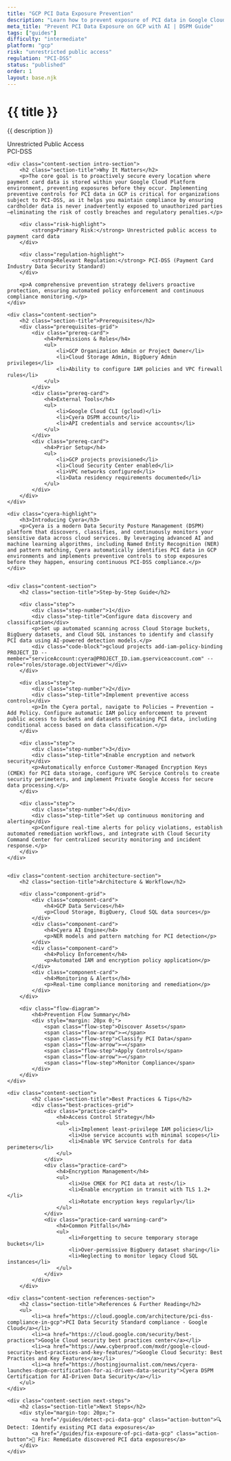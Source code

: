 ```yaml
---
title: "GCP PCI Data Exposure Prevention"
description: "Learn how to prevent exposure of PCI data in Google Cloud Platform environments. Follow step-by-step guidance for PCI-DSS compliance."
meta_title: "Prevent PCI Data Exposure on GCP with AI | DSPM Guide"
tags: ["guides"]
difficulty: "intermediate"
platform: "gcp"
risk: "unrestricted public access"
regulation: "PCI-DSS"
status: "published"
order: 1
layout: base.njk
---
```


<div class="container">
    <div class="header">
        <h1>{{ title }}</h1>
        <p>{{ description }}</p>
        <div class="badge">Unrestricted Public Access</div>
        <div class="badge regulation">PCI-DSS</div>
    </div>

    <div class="content-section intro-section">
        <h2 class="section-title">Why It Matters</h2>
        <p>The core goal is to proactively secure every location where payment card data is stored within your Google Cloud Platform environment, preventing exposures before they occur. Implementing preventive controls for PCI data in GCP is critical for organizations subject to PCI-DSS, as it helps you maintain compliance by ensuring cardholder data is never inadvertently exposed to unauthorized parties—eliminating the risk of costly breaches and regulatory penalties.</p>
        
        <div class="risk-highlight">
            <strong>Primary Risk:</strong> Unrestricted public access to payment card data
        </div>
        
        <div class="regulation-highlight">
            <strong>Relevant Regulation:</strong> PCI-DSS (Payment Card Industry Data Security Standard)
        </div>
        
        <p>A comprehensive prevention strategy delivers proactive protection, ensuring automated policy enforcement and continuous compliance monitoring.</p>
    </div>

    <div class="content-section">
        <h2 class="section-title">Prerequisites</h2>
        <div class="prerequisites-grid">
            <div class="prereq-card">
                <h4>Permissions & Roles</h4>
                <ul>
                    <li>GCP Organization Admin or Project Owner</li>
                    <li>Cloud Storage Admin, BigQuery Admin privileges</li>
                    <li>Ability to configure IAM policies and VPC firewall rules</li>
                </ul>
            </div>
            <div class="prereq-card">
                <h4>External Tools</h4>
                <ul>
                    <li>Google Cloud CLI (gcloud)</li>
                    <li>Cyera DSPM account</li>
                    <li>API credentials and service accounts</li>
                </ul>
            </div>
            <div class="prereq-card">
                <h4>Prior Setup</h4>
                <ul>
                    <li>GCP projects provisioned</li>
                    <li>Cloud Security Center enabled</li>
                    <li>VPC networks configured</li>
                    <li>Data residency requirements documented</li>
                </ul>
            </div>
        </div>
    </div>
	
    <div class="cyera-highlight">
        <h3>Introducing Cyera</h3>
        <p>Cyera is a modern Data Security Posture Management (DSPM) platform that discovers, classifies, and continuously monitors your sensitive data across cloud services. By leveraging advanced AI and machine learning algorithms, including Named Entity Recognition (NER) and pattern matching, Cyera automatically identifies PCI data in GCP environments and implements preventive controls to stop exposures before they happen, ensuring continuous PCI-DSS compliance.</p>
    </div>
	

    <div class="content-section">
        <h2 class="section-title">Step-by-Step Guide</h2>
        
        <div class="step">
            <div class="step-number">1</div>
            <div class="step-title">Configure data discovery and classification</div>
            <p>Set up automated scanning across Cloud Storage buckets, BigQuery datasets, and Cloud SQL instances to identify and classify PCI data using AI-powered detection models.</p>
            <div class="code-block">gcloud projects add-iam-policy-binding PROJECT_ID --member="serviceAccount:cyera@PROJECT_ID.iam.gserviceaccount.com" --role="roles/storage.objectViewer"</div>
        </div>

        <div class="step">
            <div class="step-number">2</div>
            <div class="step-title">Implement preventive access controls</div>
            <p>In the Cyera portal, navigate to Policies → Prevention → Add Policy. Configure automatic IAM policy enforcement to prevent public access to buckets and datasets containing PCI data, including conditional access based on data classification.</p>
        </div>

        <div class="step">
            <div class="step-number">3</div>
            <div class="step-title">Enable encryption and network security</div>
            <p>Automatically enforce Customer-Managed Encryption Keys (CMEK) for PCI data storage, configure VPC Service Controls to create security perimeters, and implement Private Google Access for secure data processing.</p>
        </div>

        <div class="step">
            <div class="step-number">4</div>
            <div class="step-title">Set up continuous monitoring and alerting</div>
            <p>Configure real-time alerts for policy violations, establish automated remediation workflows, and integrate with Cloud Security Command Center for centralized security monitoring and incident response.</p>
        </div>
    </div>


    <div class="content-section architecture-section">
        <h2 class="section-title">Architecture & Workflow</h2>
        
        <div class="component-grid">
            <div class="component-card">
                <h4>GCP Data Services</h4>
                <p>Cloud Storage, BigQuery, Cloud SQL data sources</p>
            </div>
            <div class="component-card">
                <h4>Cyera AI Engine</h4>
                <p>NER models and pattern matching for PCI detection</p>
            </div>
            <div class="component-card">
                <h4>Policy Enforcement</h4>
                <p>Automated IAM and encryption policy application</p>
            </div>
            <div class="component-card">
                <h4>Monitoring & Alerts</h4>
                <p>Real-time compliance monitoring and remediation</p>
            </div>
        </div>

        <div class="flow-diagram">
            <h4>Prevention Flow Summary</h4>
            <div style="margin: 20px 0;">
                <span class="flow-step">Discover Assets</span>
                <span class="flow-arrow">→</span>
                <span class="flow-step">Classify PCI Data</span>
                <span class="flow-arrow">→</span>
                <span class="flow-step">Apply Controls</span>
                <span class="flow-arrow">→</span>
                <span class="flow-step">Monitor Compliance</span>
            </div>
        </div>
    </div>

	<div class="content-section">
	        <h2 class="section-title">Best Practices & Tips</h2>
	        <div class="best-practices-grid">
	            <div class="practice-card">
	                <h4>Access Control Strategy</h4>
	                <ul>
	                    <li>Implement least-privilege IAM policies</li>
	                    <li>Use service accounts with minimal scopes</li>
	                    <li>Enable VPC Service Controls for data perimeters</li>
	                </ul>
	            </div>
	            <div class="practice-card">
	                <h4>Encryption Management</h4>
	                <ul>
	                    <li>Use CMEK for PCI data at rest</li>
	                    <li>Enable encryption in transit with TLS 1.2+</li>
	                    <li>Rotate encryption keys regularly</li>
	                </ul>
	            </div>
	            <div class="practice-card warning-card">
	                <h4>Common Pitfalls</h4>
	                <ul>
	                    <li>Forgetting to secure temporary storage buckets</li>
	                    <li>Over-permissive BigQuery dataset sharing</li>
	                    <li>Neglecting to monitor legacy Cloud SQL instances</li>
	                </ul>
	            </div>
	        </div>
	    </div>

    <div class="content-section references-section">
        <h2 class="section-title">References & Further Reading</h2>
        <ul>
            <li><a href="https://cloud.google.com/architecture/pci-dss-compliance-in-gcp">PCI Data Security Standard compliance - Google Cloud</a></li>
            <li><a href="https://cloud.google.com/security/best-practices">Google Cloud security best practices center</a></li>
            <li><a href="https://www.cyberproof.com/mxdr/google-cloud-security-best-practices-and-key-features/">Google Cloud Security: Best Practices and Key Features</a></li>
            <li><a href="https://hostingjournalist.com/news/cyera-launches-dspm-certification-for-ai-driven-data-security">Cyera DSPM Certification for AI-Driven Data Security</a></li>
        </ul>
    </div>

    <div class="content-section next-steps">
        <h2 class="section-title">Next Steps</h2>
        <div style="margin-top: 20px;">
            <a href="/guides/detect-pci-data-gcp" class="action-button">🔍 Detect: Identify existing PCI data exposures</a>
            <a href="/guides/fix-exposure-of-pci-data-gcp" class="action-button">🔧 Fix: Remediate discovered PCI data exposures</a>
        </div>
    </div>
</div>